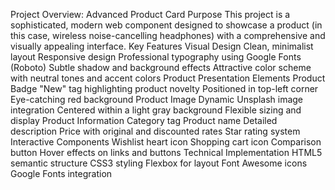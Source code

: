 Project Overview: Advanced Product Card
Purpose
This project is a sophisticated, modern web component designed to showcase a product (in this case, wireless noise-cancelling headphones) with a comprehensive and visually appealing interface.
Key Features
Visual Design
Clean, minimalist layout
Responsive design
Professional typography using Google Fonts (Roboto)
Subtle shadow and background effects
Attractive color scheme with neutral tones and accent colors
Product Presentation Elements
Product Badge
"New" tag highlighting product novelty
Positioned in top-left corner
Eye-catching red background
Product Image
Dynamic Unsplash image integration
Centered within a light gray background
Flexible sizing and display
Product Information
Category tag
Product name
Detailed description
Price with original and discounted rates
Star rating system
Interactive Components
Wishlist heart icon
Shopping cart icon
Comparison button
Hover effects on links and buttons
Technical Implementation
HTML5 semantic structure
CSS3 styling
Flexbox for layout
Font Awesome icons
Google Fonts integration
